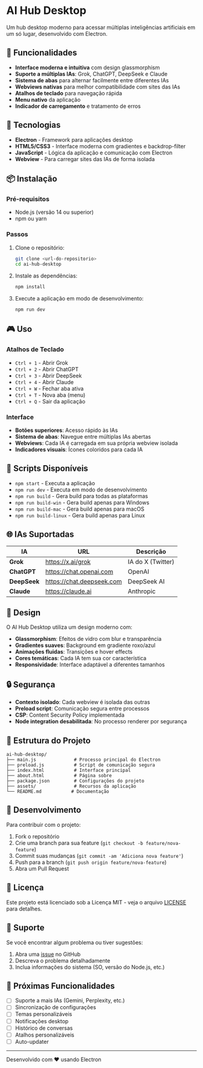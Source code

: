 # AI Hub Desktop

Um hub desktop moderno para acessar múltiplas inteligências artificiais em um só lugar, desenvolvido com Electron.

## 🚀 Funcionalidades

- **Interface moderna e intuitiva** com design glassmorphism
- **Suporte a múltiplas IAs**: Grok, ChatGPT, DeepSeek e Claude
- **Sistema de abas** para alternar facilmente entre diferentes IAs
- **Webviews nativas** para melhor compatibilidade com sites das IAs
- **Atalhos de teclado** para navegação rápida
- **Menu nativo** da aplicação
- **Indicador de carregamento** e tratamento de erros

## 🔧 Tecnologias

- **Electron** - Framework para aplicações desktop
- **HTML5/CSS3** - Interface moderna com gradientes e backdrop-filter
- **JavaScript** - Lógica da aplicação e comunicação com Electron
- **Webview** - Para carregar sites das IAs de forma isolada

## 📦 Instalação

### Pré-requisitos

- Node.js (versão 14 ou superior)
- npm ou yarn

### Passos

1. Clone o repositório:
   ```bash
   git clone <url-do-repositorio>
   cd ai-hub-desktop
   ```

2. Instale as dependências:
   ```bash
   npm install
   ```

3. Execute a aplicação em modo de desenvolvimento:
   ```bash
   npm run dev
   ```

## 🎮 Uso

### Atalhos de Teclado

- `Ctrl + 1` - Abrir Grok
- `Ctrl + 2` - Abrir ChatGPT  
- `Ctrl + 3` - Abrir DeepSeek
- `Ctrl + 4` - Abrir Claude
- `Ctrl + W` - Fechar aba ativa
- `Ctrl + T` - Nova aba (menu)
- `Ctrl + Q` - Sair da aplicação

### Interface

- **Botões superiores**: Acesso rápido às IAs
- **Sistema de abas**: Navegue entre múltiplas IAs abertas
- **Webviews**: Cada IA é carregada em sua própria webview isolada
- **Indicadores visuais**: Ícones coloridos para cada IA

## 🔨 Scripts Disponíveis

- `npm start` - Executa a aplicação
- `npm run dev` - Executa em modo de desenvolvimento
- `npm run build` - Gera build para todas as plataformas
- `npm run build-win` - Gera build apenas para Windows
- `npm run build-mac` - Gera build apenas para macOS
- `npm run build-linux` - Gera build apenas para Linux

## 🌐 IAs Suportadas

| IA | URL | Descrição |
|---|---|---|
| **Grok** | https://x.ai/grok | IA do X (Twitter) |
| **ChatGPT** | https://chat.openai.com | OpenAI |
| **DeepSeek** | https://chat.deepseek.com | DeepSeek AI |
| **Claude** | https://claude.ai | Anthropic |

## 🎨 Design

O AI Hub Desktop utiliza um design moderno com:

- **Glassmorphism**: Efeitos de vidro com blur e transparência
- **Gradientes suaves**: Background em gradiente roxo/azul
- **Animações fluidas**: Transições e hover effects
- **Cores temáticas**: Cada IA tem sua cor característica
- **Responsividade**: Interface adaptável a diferentes tamanhos

## 🔒 Segurança

- **Contexto isolado**: Cada webview é isolada das outras
- **Preload script**: Comunicação segura entre processos
- **CSP**: Content Security Policy implementada
- **Node integration desabilitada**: No processo renderer por segurança

## 📂 Estrutura do Projeto

```
ai-hub-desktop/
├── main.js              # Processo principal do Electron
├── preload.js           # Script de comunicação segura
├── index.html           # Interface principal
├── about.html           # Página sobre
├── package.json         # Configurações do projeto
├── assets/              # Recursos da aplicação
└── README.md           # Documentação
```

## 🚧 Desenvolvimento

Para contribuir com o projeto:

1. Fork o repositório
2. Crie uma branch para sua feature (`git checkout -b feature/nova-feature`)
3. Commit suas mudanças (`git commit -am 'Adiciona nova feature'`)
4. Push para a branch (`git push origin feature/nova-feature`)
5. Abra um Pull Request

## 📝 Licença

Este projeto está licenciado sob a Licença MIT - veja o arquivo [LICENSE](LICENSE) para detalhes.

## 🤝 Suporte

Se você encontrar algum problema ou tiver sugestões:

1. Abra uma [issue](issues) no GitHub
2. Descreva o problema detalhadamente
3. Inclua informações do sistema (SO, versão do Node.js, etc.)

## 🎯 Próximas Funcionalidades

- [ ] Suporte a mais IAs (Gemini, Perplexity, etc.)
- [ ] Sincronização de configurações
- [ ] Temas personalizáveis
- [ ] Notificações desktop
- [ ] Histórico de conversas
- [ ] Atalhos personalizáveis
- [ ] Auto-updater

---

Desenvolvido com ❤️ usando Electron
